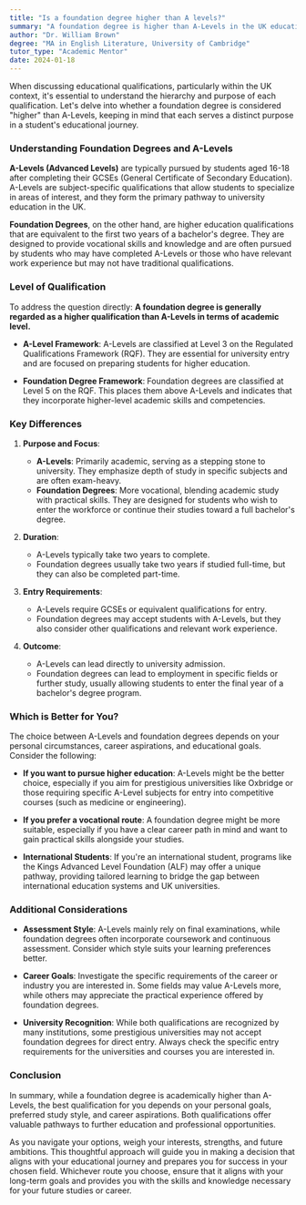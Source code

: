 ```yaml
---
title: "Is a foundation degree higher than A levels?"
summary: "A foundation degree is higher than A-Levels in the UK education hierarchy, offering advanced study and vocational skills for further education or employment."
author: "Dr. William Brown"
degree: "MA in English Literature, University of Cambridge"
tutor_type: "Academic Mentor"
date: 2024-01-18
---
```


When discussing educational qualifications, particularly within the UK context, it's essential to understand the hierarchy and purpose of each qualification. Let's delve into whether a foundation degree is considered "higher" than A-Levels, keeping in mind that each serves a distinct purpose in a student's educational journey.

### Understanding Foundation Degrees and A-Levels

**A-Levels (Advanced Levels)** are typically pursued by students aged 16-18 after completing their GCSEs (General Certificate of Secondary Education). A-Levels are subject-specific qualifications that allow students to specialize in areas of interest, and they form the primary pathway to university education in the UK. 

**Foundation Degrees**, on the other hand, are higher education qualifications that are equivalent to the first two years of a bachelor's degree. They are designed to provide vocational skills and knowledge and are often pursued by students who may have completed A-Levels or those who have relevant work experience but may not have traditional qualifications.

### Level of Qualification

To address the question directly: **A foundation degree is generally regarded as a higher qualification than A-Levels in terms of academic level.** 

- **A-Level Framework**: A-Levels are classified at Level 3 on the Regulated Qualifications Framework (RQF). They are essential for university entry and are focused on preparing students for higher education.
  
- **Foundation Degree Framework**: Foundation degrees are classified at Level 5 on the RQF. This places them above A-Levels and indicates that they incorporate higher-level academic skills and competencies.

### Key Differences

1. **Purpose and Focus**:
   - **A-Levels**: Primarily academic, serving as a stepping stone to university. They emphasize depth of study in specific subjects and are often exam-heavy.
   - **Foundation Degrees**: More vocational, blending academic study with practical skills. They are designed for students who wish to enter the workforce or continue their studies toward a full bachelor's degree.

2. **Duration**:
   - A-Levels typically take two years to complete.
   - Foundation degrees usually take two years if studied full-time, but they can also be completed part-time.

3. **Entry Requirements**:
   - A-Levels require GCSEs or equivalent qualifications for entry.
   - Foundation degrees may accept students with A-Levels, but they also consider other qualifications and relevant work experience.

4. **Outcome**:
   - A-Levels can lead directly to university admission.
   - Foundation degrees can lead to employment in specific fields or further study, usually allowing students to enter the final year of a bachelor's degree program.

### Which is Better for You?

The choice between A-Levels and foundation degrees depends on your personal circumstances, career aspirations, and educational goals. Consider the following:

- **If you want to pursue higher education**: A-Levels might be the better choice, especially if you aim for prestigious universities like Oxbridge or those requiring specific A-Level subjects for entry into competitive courses (such as medicine or engineering).
  
- **If you prefer a vocational route**: A foundation degree might be more suitable, especially if you have a clear career path in mind and want to gain practical skills alongside your studies.

- **International Students**: If you're an international student, programs like the Kings Advanced Level Foundation (ALF) may offer a unique pathway, providing tailored learning to bridge the gap between international education systems and UK universities.

### Additional Considerations

- **Assessment Style**: A-Levels mainly rely on final examinations, while foundation degrees often incorporate coursework and continuous assessment. Consider which style suits your learning preferences better.

- **Career Goals**: Investigate the specific requirements of the career or industry you are interested in. Some fields may value A-Levels more, while others may appreciate the practical experience offered by foundation degrees.

- **University Recognition**: While both qualifications are recognized by many institutions, some prestigious universities may not accept foundation degrees for direct entry. Always check the specific entry requirements for the universities and courses you are interested in.

### Conclusion

In summary, while a foundation degree is academically higher than A-Levels, the best qualification for you depends on your personal goals, preferred study style, and career aspirations. Both qualifications offer valuable pathways to further education and professional opportunities. 

As you navigate your options, weigh your interests, strengths, and future ambitions. This thoughtful approach will guide you in making a decision that aligns with your educational journey and prepares you for success in your chosen field. Whichever route you choose, ensure that it aligns with your long-term goals and provides you with the skills and knowledge necessary for your future studies or career.
    